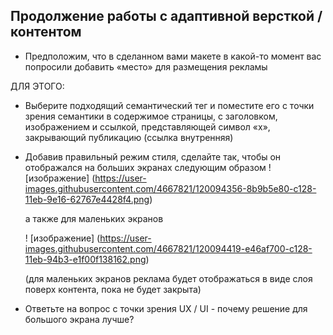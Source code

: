 ## Продолжение работы с адаптивной версткой / контентом


* Предположим, что в сделанном вами макете в какой-то момент вас попросили добавить «место» для размещения рекламы

ДЛЯ ЭТОГО:
  * Выберите подходящий семантический тег и поместите его с точки зрения семантики в содержимое страницы, с заголовком, изображением и ссылкой, представляющей символ «x», закрывающий публикацию (ссылка внутренняя)
  * Добавив правильный режим стиля, сделайте так, чтобы он отображался на больших экранах следующим образом
    ! [изображение] (https://user-images.githubusercontent.com/4667821/120094356-8b9b5e80-c128-11eb-9e16-62767e4428f4.png)

    а также для маленьких экранов
    
    ! [изображение] (https://user-images.githubusercontent.com/4667821/120094419-e46af700-c128-11eb-94b3-e1f00f138162.png)
    
    (для маленьких экранов реклама будет отображаться в виде слоя поверх контента, пока не будет закрыта)
    
    
  * Ответьте на вопрос с точки зрения UX / UI - почему решение для большого экрана лучше? 
